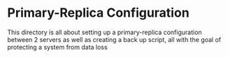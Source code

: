 # Primary-Replica Configuration

This directory is all about setting up a primary-replica configuration between 2 servers as well as creating a back up script, all with the goal of protecting a system from data loss
